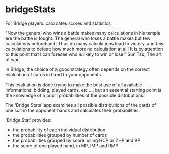 # bridgeStats
For Bridge players: calculates scores and statistics

"Now the general who wins a battle makes many calculations in his temple ere the battle is fought. 
The general who loses a battle makes but few calculations beforehand. 
Thus do many calculations lead to victory, and few calculations to defeat: how much more no calculation at all! 
It is by attention to this point that I can foresee who is likely to win or lose." 
       Sun Tzu, The art of war.

In Bridge, the choice of a good strategy often depends on the correct evaluation of cards in hand to your opponents.

This evaluation is done trying to make the best use of all available informations: bidding, played cards, etc ..., but an essential starting point is the knowledge of a priori probabilities of the possible distributions.

The 'Bridge Stats' app examines all possible distributions of the cards of one suit in the opponent hands and calculates  their  probabilities.


'Bridge Stat' provides:
-   the probability of each individual distribution
-   the probabilities grouped by number of cards
-  the probabilities grouped by score. using HCP or ZHP and BP
-  the score of one played hand, in MP, IMP and RMP
